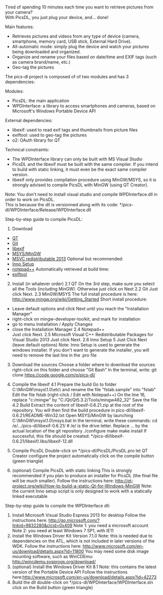 Tired of spending 10 minutes each time you want to retrieve pictures from your camera?  
With PicsDL, you just plug your device, and... done!  

Main features:  

* Retrieves pictures and videos from any type of device (camera, smartphone, memory card, USB stick, External Hard Drive).
* All-automatic mode: simply plug the device and watch your pictures being downloaded and organized.
* Organize and rename your files based on date/time and EXIF tags (such as camera brand/name, etc.)
* Geo-tag the pictures
  
  
  
The pics-dl project is composed of of two modules and has 3 dependencies:

Modules:
* PicsDL: the main application  
* WPDInterface: a library to access smartphones and cameras, based on Microsoft's Windows Portable Device API
  
External dependencies:
* libexif: used to read exif tags and thumbnails from picture files
* exiftool: used to geo-tag the pictures
* o2: OAuth library for QT
  
Technical constraints:
* The WPDInterface library can only be built with MS Visual Studio
* PicsDL and the libexif must be built with the same compiler. If you intend to build with static linking, it must even be the exact same compiler version.
* libexif only provides compilation procedure using MinGW/MSYS, so it is strongly advised to compile PicsDL with MinGW (using QT Creator).
 

Note: 
You don't need to install visual studio and compile WPDInterface.dll in order to work on PicsDL.  
This is because the dll is versionned along with its code: */pics-dl/WPDInterface/Release/WPDInterface.dll

 
Step-by-step guide to compile PicsDL:
 1. Download
* [QT](http://download.qt-project.org/official_releases/qt/5.3/5.3.2/qt-opensource-windows-x86-mingw482_opengl-5.3.2.exe)
* [Git](http://git-scm.com/download/win)
* [libexif](http://sourceforge.net/projects/libexif/files/libexif/0.6.21/libexif-0.6.21.zip/download)
* [MSYS/MinGW](https://sourceforge.net/projects/mingw/files/latest/download)
* [MSVC redistributable 2013](http://www.microsoft.com/en-us/download/confirmation.aspx?id=40784)
Optional but recommended:  
* [Inno Setup](http://www.jrsoftware.org/download.php/is.exe)
* [notepad++](http://download.tuxfamily.org/notepadplus/6.6.9/npp.6.6.9.Installer.exe)
Automatically retrieved at build time:
* [exiftool](http://www.sno.phy.queensu.ca/~phil/exiftool/exiftool-9.77.zip)
 
 2. Install (in whatever order)
 2.1 QT
  On the 3rd step, make sure you select all the Tools (including MinGW).
  Otherwise just click on Next
 2.2 Git
  Just click Next.
 2.3 MinGW/MSYS
  The full install procedure is here: http://www.mingw.org/wiki/Getting_Started
  Short install procedure:
   - Leave default options and click Next until you reach the "Installation Manager"
   - right-click on mingw-developer-toolkit, and mark for installation
   - go to menu Installation / Apply Changes
   - close the Installation Manager
 2.4 Notepad++  
  Just click Next.
 2.5 Microsoft Visual C++ Redistributable Packages for Visual Studio 2013
  Just click Next.
 2.6 Inno Setup 5
  Just Click Next (leave default options)
  Note: Inno Setup is used to generate the windows installer. 
     If you don't want to generate the installer, you will need to remove the last line in the .pro file
   
 3. Download the sources
 Choose a folder where to download the sources
 right-click on this folder and choose "Git Bash"
 In the terminal, write:
  git clone https://code.google.com/p/pics-dl/
 
 4. Compile the libexif
 4.1 Prepare the build
  Go to folder C:\MinGW\msys\1.0\etc\ and rename the file "fstab.sample" into "fstab"
  Edit the file fstab (right-click / Edit with Notepad++)
  On the line 16, replace "c:/mingw" by "C:/Qt/Qt5.3.2/Tools/mingw482_32"
  Save the file
 4.2 Build
  Extract the content of libexif-0.6.21.zip at the root of the repository.
  You will then find the build procedure in pics-dl/libexif-0.6.21/README-Win32.txt
  Open MSYS/MinGW by launching C:\MinGW\msys\1.0\msys.bat
  In the terminal, write these commands:
   cd /e/.../pics-dl/libexif-0.6.21/        # /e/ is the drive letter. Replace ... by the actual location of the git repository
   ./configure
   make
   make install
  If successful, this file should be created: */pics-dl/libexif-0.6.21/libexif/.libs/libexif-12.dll
 5. Compile PicsDL
 Double-click on */pics-dl/PicsDL/PicsDL.pro
 let QT Creator configure the project automatically
 click on the compile button (green triangle)
 6. (optional) Compile PicsDL with static linking
 This is strongly recommended if you plan to produce an installer for PicsDL (the final file will be much smaller).
 Follow the instructions here: http://qt-project.org/wiki/How-to-build-a-static-Qt-for-Windows-MinGW
 Note: the current Inno setup script is only designed to work with a statically linked executable
  
  
Step-by-step guide to compile the WPDInterface dll:
 1. Install Microsoft Visual Studio Express 2013 for desktop
 Follow the instructions here: http://go.microsoft.com/?linkid=9832280&clcid=0x409
 Note 1: you need a microsoft account
 Note 2: you need at least Windows 7 SP1, with IE11
 2. Install the Windows Driver Kit Version 7.1.0
 Note: this is needed due to dependencies on the ATL, which is not included in later versions of the WDK.
 Follow the instructions here: http://www.microsoft.com/en-us/download/details.aspx?id=11800
 You may need some disk image mounting software, such as WinCDEmu: http://wincdemu.sysprogs.org/download/
 3. (optional) Install the Windows Driver Kit 8.1
 Note: this contains the latest version of the Portable Device API
 Follow the instructions here:http://www.microsoft.com/en-us/download/details.aspx?id=42273
 4. Build the dll
 double-click on */pics-dl/WPDInterface/WPDInterface.sln
 click on the Build button (green triangle)


 